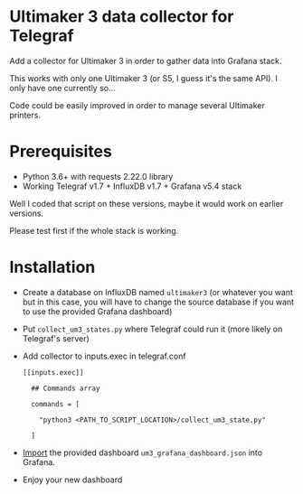 # Ultimaker 3 data collector for Telegraf

Add a collector for Ultimaker 3 in order to gather data into Grafana stack.

This works with only one Ultimaker 3 (or S5, I guess it's the same API). I only
have one currently so...

Code could be easily improved in order to manage several Ultimaker printers.



Prerequisites 
=============

- Python 3.6+ with requests 2.22.0 library
- Working Telegraf v1.7 + InfluxDB v1.7 + Grafana v5.4 stack

Well I coded that script on these versions, maybe it would work on earlier 
versions.

Please test first if the whole stack is working.


Installation
============
- Create a database on InfluxDB named `ultimaker3` (or whatever you want but in
this case, you will have to change the source database if you want to use the 
provided Grafana dashboard)


- Put `collect_um3_states.py` where Telegraf could run it (more likely on
Telegraf's server)


- Add collector to inputs.exec in telegraf.conf

      [[inputs.exec]]
    
        ## Commands array
      
        commands = [
      
          "python3 <PATH_TO_SCRIPT_LOCATION>/collect_um3_state.py"
        
        ]


- [Import][1] the provided dashboard `um3_grafana_dashboard.json` into Grafana.

[1]: https://grafana.com/docs/reference/export_import/#importing-a-dashboard

- Enjoy your new dashboard